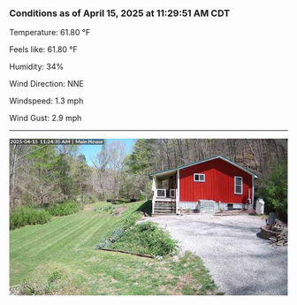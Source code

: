 ### Conditions as of April 15, 2025 at 11:29:51 AM CDT 

Temperature: 61.80 &deg;F

Feels like: 61.80 &deg;F

Humidity: 34%

Wind Direction: NNE

Windspeed: 1.3 mph

Wind Gust: 2.9 mph

---

<img src="./images/latest.jpeg"/>

